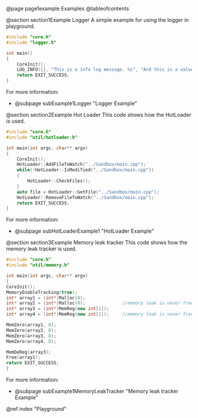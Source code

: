 @page page1example Examples
@tableofcontents


@section section1Example Logger
A simple example for using the logger in playground.
````c++
#include "core.h"
#include "logger.h"

int main()
{
    CoreInit();
    LOG_INFO({}, "This is a info log message. %s", "And this is a value passed to the logger!")
    return EXIT_SUCCESS;
}
````
For more information:
- @subpage subExample1Logger "Logger Example"

@section section2Example Hot Loader
This code shows how the HotLoader is used.
```c++
#include "core.h"
#include "util/hotloader.h"

int main(int argc, char** argv)
{
    CoreInit();
    HotLoader::AddFileToWatch("../Sandbox/main.cpp");
    while(!HotLoader::IsModified("../Sandbox/main.cpp"))
    {
        HotLoader::CheckFiles();
    }
    auto file = HotLoader::GetFile("../Sandbox/main.cpp");
    HotLoader::RemoveFileToWatch("../Sandbox/main.cpp");
    return EXIT_SUCCESS;
}
```

For more information:
- @subpage subHotLoaderExample1 "HotLoader Example"

@section section3Example Memory leak tracker
This code shows how the memory leak tracker is used.
```c++
#include "core.h"
#include "util/memory.h"

int main(int argc, char** argv)
{
CoreInit();
MemoryEnableTracking(true);
int* array1 = (int*)Malloc(8);
int* array2 = (int*)Malloc(8);              //memory leak is never freed
int* array3 = (int*)MemReg(new int[1]);
int* array4 = (int*)MemReg(new int[1]);     //memory leak is never freed

MemZero(array1, 8);
MemZero(array2, 8);
MemZero(array3, 8);
MemZero(array4, 8);

MemDeReg(array3);
Free(array1);
return EXIT_SUCCESS;
}
```

For more information:
- @subpage subExample1MemoryLeakTracker "Memory leak tracker Example"

@ref index "Playground"
